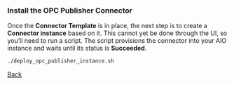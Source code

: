 ### Install the OPC Publisher Connector

Once the **Connector Template** is in place, the next step is to create a **Connector instance** based on it. This cannot yet be done through the UI, so you’ll need to run a script. The script provisions the connector into your AIO instance and waits until its status is **Succeeded**.

```bash
./deploy_opc_publisher_instance.sh
```

[Back](INSTALL_DF_MANUAL.md)